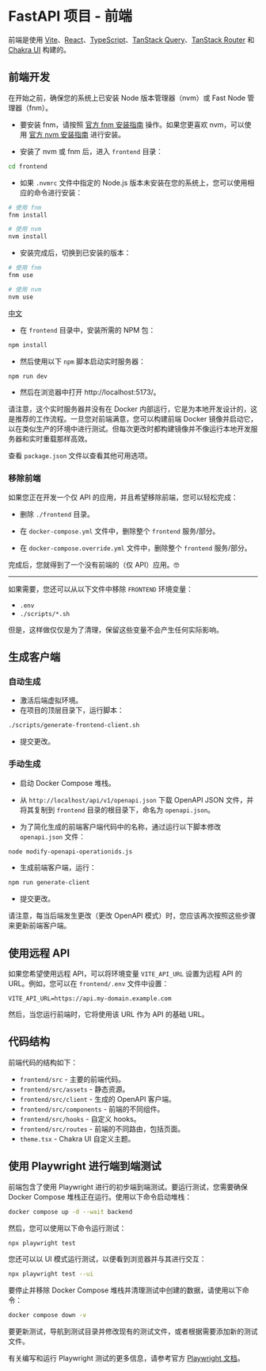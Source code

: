 # FastAPI 项目 - 前端

前端是使用 [Vite](https://vitejs.dev/)、[React](https://reactjs.org/)、[TypeScript](https://www.typescriptlang.org/)、[TanStack Query](https://tanstack.com/query)、[TanStack Router](https://tanstack.com/router) 和 [Chakra UI](https://chakra-ui.com/) 构建的。

## 前端开发

在开始之前，确保您的系统上已安装 Node 版本管理器（nvm）或 Fast Node 管理器（fnm）。

* 要安装 fnm，请按照 [官方 fnm 安装指南](https://github.com/Schniz/fnm#installation) 操作。如果您更喜欢 nvm，可以使用 [官方 nvm 安装指南](https://github.com/nvm-sh/nvm#installing-and-updating) 进行安装。

* 安装了 nvm 或 fnm 后，进入 `frontend` 目录：

```bash
cd frontend
```

* 如果 `.nvmrc` 文件中指定的 Node.js 版本未安装在您的系统上，您可以使用相应的命令进行安装：

```bash
# 使用 fnm
fnm install

# 使用 nvm
nvm install
```

* 安装完成后，切换到已安装的版本：

```bash
# 使用 fnm
fnm use

# 使用 nvm
nvm use
```

[中文](./README.CN.md)

* 在 `frontend` 目录中，安装所需的 NPM 包：

```bash
npm install
```

* 然后使用以下 `npm` 脚本启动实时服务器：

```bash
npm run dev
```

* 然后在浏览器中打开 http://localhost:5173/。

请注意，这个实时服务器并没有在 Docker 内部运行，它是为本地开发设计的，这是推荐的工作流程。一旦您对前端满意，您可以构建前端 Docker 镜像并启动它，以在类似生产的环境中进行测试。但每次更改时都构建镜像并不像运行本地开发服务器和实时重载那样高效。

查看 `package.json` 文件以查看其他可用选项。

### 移除前端

如果您正在开发一个仅 API 的应用，并且希望移除前端，您可以轻松完成：

* 删除 `./frontend` 目录。

* 在 `docker-compose.yml` 文件中，删除整个 `frontend` 服务/部分。

* 在 `docker-compose.override.yml` 文件中，删除整个 `frontend` 服务/部分。

完成后，您就得到了一个没有前端的（仅 API）应用。🤓

---

如果需要，您还可以从以下文件中移除 `FRONTEND` 环境变量：

* `.env`
* `./scripts/*.sh`

但是，这样做仅仅是为了清理，保留这些变量不会产生任何实际影响。

## 生成客户端

### 自动生成

* 激活后端虚拟环境。
* 在项目的顶层目录下，运行脚本：

```bash
./scripts/generate-frontend-client.sh
```

* 提交更改。

### 手动生成

* 启动 Docker Compose 堆栈。

* 从 `http://localhost/api/v1/openapi.json` 下载 OpenAPI JSON 文件，并将其复制到 `frontend` 目录的根目录下，命名为 `openapi.json`。

* 为了简化生成的前端客户端代码中的名称，通过运行以下脚本修改 `openapi.json` 文件：

```bash
node modify-openapi-operationids.js
```

* 生成前端客户端，运行：

```bash
npm run generate-client
```

* 提交更改。

请注意，每当后端发生更改（更改 OpenAPI 模式）时，您应该再次按照这些步骤来更新前端客户端。

## 使用远程 API

如果您希望使用远程 API，可以将环境变量 `VITE_API_URL` 设置为远程 API 的 URL。例如，您可以在 `frontend/.env` 文件中设置：

```env
VITE_API_URL=https://api.my-domain.example.com
```

然后，当您运行前端时，它将使用该 URL 作为 API 的基础 URL。

## 代码结构

前端代码的结构如下：

* `frontend/src` - 主要的前端代码。
* `frontend/src/assets` - 静态资源。
* `frontend/src/client` - 生成的 OpenAPI 客户端。
* `frontend/src/components` - 前端的不同组件。
* `frontend/src/hooks` - 自定义 hooks。
* `frontend/src/routes` - 前端的不同路由，包括页面。
* `theme.tsx` - Chakra UI 自定义主题。

## 使用 Playwright 进行端到端测试

前端包含了使用 Playwright 进行的初步端到端测试。要运行测试，您需要确保 Docker Compose 堆栈正在运行。使用以下命令启动堆栈：

```bash
docker compose up -d --wait backend
```

然后，您可以使用以下命令运行测试：

```bash
npx playwright test
```

您还可以以 UI 模式运行测试，以便看到浏览器并与其进行交互：

```bash
npx playwright test --ui
```

要停止并移除 Docker Compose 堆栈并清理测试中创建的数据，请使用以下命令：

```bash
docker compose down -v
```

要更新测试，导航到测试目录并修改现有的测试文件，或者根据需要添加新的测试文件。

有关编写和运行 Playwright 测试的更多信息，请参考官方 [Playwright 文档](https://playwright.dev/docs/intro)。